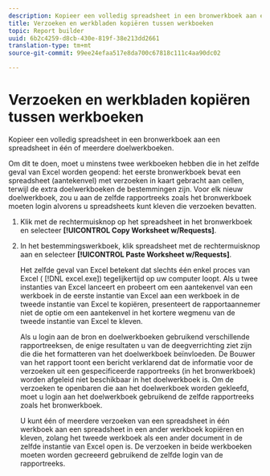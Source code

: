 ```yaml
---
description: Kopieer een volledig spreadsheet in een bronwerkboek aan een spreadsheet in één of meerdere doelwerkboeken.
title: Verzoeken en werkbladen kopiëren tussen werkboeken
topic: Report builder
uuid: 6b2c4259-d8cb-430e-819f-38e213dd2661
translation-type: tm+mt
source-git-commit: 99ee24efaa517e8da700c67818c111c4aa90dc02

---
```



# Verzoeken en werkbladen kopiëren tussen werkboeken

Kopieer een volledig spreadsheet in een bronwerkboek aan een spreadsheet in één of meerdere doelwerkboeken.

Om dit te doen, moet u minstens twee werkboeken hebben die in het zelfde geval van Excel worden geopend: het eerste bronwerkboek bevat een spreadsheet (aantekenvel) met verzoeken in kaart gebracht aan cellen, terwijl de extra doelwerkboeken de bestemmingen zijn. Voor elk nieuw doelwerkboek, zou u aan de zelfde rapportreeks zoals het bronwerkboek moeten login alvorens u spreadsheets kunt kleven die verzoeken bevatten.
1. Klik met de rechtermuisknop op het spreadsheet in het bronwerkboek en selecteer **[!UICONTROL Copy Worksheet w/Requests]**.
1. In het bestemmingswerkboek, klik spreadsheet met de rechtermuisknop aan en selecteer **[!UICONTROL Paste Worksheet w/Requests]**.

   Het zelfde geval van Excel betekent dat slechts één enkel proces van Excel ( [!DNL excel.exe]) tegelijkertijd op uw computer loopt. Als u twee instanties van Excel lanceert en probeert om een aantekenvel van een werkboek in de eerste instantie van Excel aan een werkboek in de tweede instantie van Excel te kopiëren, presenteert de rapportaannemer niet de optie om een aantekenvel in het kortere wegmenu van de tweede instantie van Excel te kleven.

   Als u login aan de bron en doelwerkboeken gebruikend verschillende rapportreeksen, de enige resultaten u van de deegverrichting ziet zijn die die het formatteren van het doelwerkboek beïnvloeden. De Bouwer van het rapport toont een bericht verklarend dat de informatie voor de verzoeken uit een gespecificeerde rapportreeks (in het bronwerkboek) worden afgeleid niet beschikbaar in het doelwerkboek is. Om de verzoeken te openbaren die aan het doelwerkboek worden gekleefd, moet u login aan het doelwerkboek gebruikend de zelfde rapportreeks zoals het bronwerkboek.

   U kunt één of meerdere verzoeken van een spreadsheet in één werkboek aan een spreadsheet in een ander werkboek kopiëren en kleven, zolang het tweede werkboek als een ander document in de zelfde instantie van Excel open is. De verzoeken in beide werkboeken moeten worden gecreeerd gebruikend de zelfde login van de rapportreeks.
